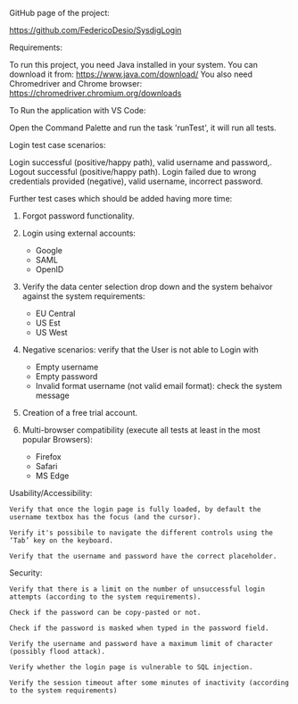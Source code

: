 GitHub page of the project:

https://github.com/FedericoDesio/SysdigLogin

Requirements:

To run this project, you need Java installed in your system. You can download it from: https://www.java.com/download/
You also need Chromedriver and Chrome browser: https://chromedriver.chromium.org/downloads

To Run the application with VS Code:

Open the Command Palette and run the task 'runTest', it will run all tests.

Login test case scenarios:

Login successful (positive/happy path), valid username and password,.
Logout successful (positive/happy path).
Login failed due to wrong credentials provided (negative), valid username, incorrect password.


Further test cases which should be added having more time:

1) Forgot password functionality.

2) Login using external accounts:
    - Google
    - SAML
    - OpenID

3) Verify the data center selection drop down and the system behaivor against the system requirements:
    - EU Central
    - US Est
    - US West

4) Negative scenarios: verify that the User is not able to Login with 
    - Empty username
    - Empty password
    - Invalid format username (not valid email format): check the system message

5) Creation of a free trial account.

6) Multi-browser compatibility (execute all tests at least in the most popular Browsers):
    - Firefox
    - Safari
    - MS Edge

Usability/Accessibility:

    Verify that once the login page is fully loaded, by default the username textbox has the focus (and the cursor).

    Verify it's possibile to navigate the different controls using the ‘Tab’ key on the keyboard.

    Verify that the username and password have the correct placeholder.

Security:

    Verify that there is a limit on the number of unsuccessful login attempts (according to the system requirements).

    Check if the password can be copy-pasted or not.

    Check if the password is masked when typed in the password field.

    Verify the username and password have a maximum limit of character (possibly flood attack).

    Verify whether the login page is vulnerable to SQL injection.

    Verify the session timeout after some minutes of inactivity (according to the system requirements)

